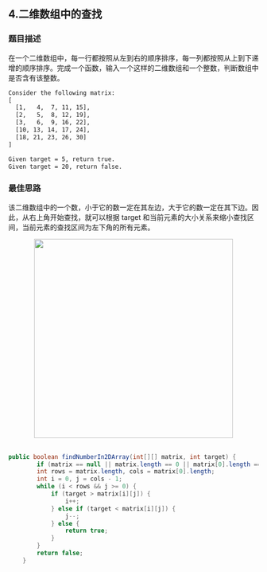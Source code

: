 ## 4.二维数组中的查找
### 题目描述
在一个二维数组中，每一行都按照从左到右的顺序排序，每一列都按照从上到下递增的顺序排序。完成一个函数，输入一个这样的二维数组和一个整数，判断数组中是否含有该整数。

```html
Consider the following matrix:
[
  [1,   4,  7, 11, 15],
  [2,   5,  8, 12, 19],
  [3,   6,  9, 16, 22],
  [10, 13, 14, 17, 24],
  [18, 21, 23, 26, 30]
]

Given target = 5, return true.
Given target = 20, return false.
```

### 最佳思路
该二维数组中的一个数，小于它的数一定在其左边，大于它的数一定在其下边。因此，从右上角开始查找，就可以根据 target 和当前元素的大小关系来缩小查找区间，当前元素的查找区间为左下角的所有元素。

<div align="center"> <img src="https://cs-notes-1256109796.cos.ap-guangzhou.myqcloud.com/35a8c711-0dc0-4613-95f3-be96c6c6e104.gif" width="400px"> </div><br>

```java
public boolean findNumberIn2DArray(int[][] matrix, int target) {
        if (matrix == null || matrix.length == 0 || matrix[0].length == 0) return false;
        int rows = matrix.length, cols = matrix[0].length;
        int i = 0, j = cols - 1;
        while (i < rows && j >= 0) {
            if (target > matrix[i][j]) {
                i++;
            } else if (target < matrix[i][j]) {
                j--;
            } else {
                return true;
            }
        }
        return false;
    }
```

